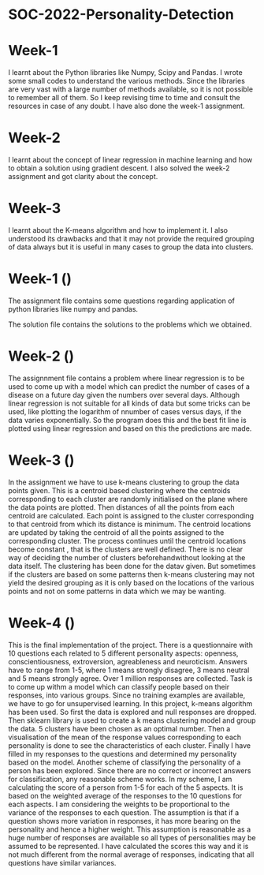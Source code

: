 # SOC-2022-Personality-Detection
# Week-1

I learnt about the Python libraries like Numpy, Scipy and Pandas. I wrote some small codes to understand the various methods. Since the libraries are very vast with a large number of methods available, so it is not possible to remember all of them. So I keep revising time to time and consult the resources in case of any doubt. I have also done the week-1 assignment.
# Week-2

I learnt about the concept of linear regression in machine learning and how to obtain a solution using gradient descent. I also solved the week-2 assignment and got clarity about the concept.

# Week-3
I learnt about the K-means algorithm and how to implement it. I also understood its drawbacks and that it may not provide the required grouping of data always but it is useful in many cases to group the data into clusters.

# Week-1 ()
The assignment file contains some questions regarding application of python libraries like numpy and pandas.

The solution file contains the solutions to the problems which we obtained.

# Week-2 ()
The assignnment file contains a problem where linear regression is to be used to come up with a model which can predict the number of cases of a disease on a future day given the numbers over several days. Although linear regression is not suitable for all kinds of data but some tricks can be used, like plotting the logarithm of nnumber of cases versus days, if the data varies exponentially. So the program does this and the best fit line is plotted using linear regression and based on this the predictions are made.

# Week-3 ()
In the assignment we have to use k-means clustering to group the data points given. This is a centroid based clustering where the centroids corresponding to each cluster are randomly initialised on the plane where the data points are plotted. Then distances of all the points from each centroid are calculated. Each point is assigned to the cluster corresponding to that centroid from which its distance is minimum. The centroid locations are updated by taking the centroid of all the points assigned to the corresponding cluster. The process continues until the centroid locations become constant , that is the clusters are well defined. There is no clear way of deciding the number of clusters beforehandwithout looking at the data itself. The clustering has been done for the datav given. But sometimes if the clusters are based on some patterns then k-means clustering may not yield the desired grouping as it is only based on the locations of the various points and not on some patterns in data which we may be wanting.

# Week-4 ()
This is the final implementation of the project. There is a questionnaire with 10 questions each related to 5 different personality aspects: openness, conscientiousness, extroversion, agreableness and neuroticism. Answers have to range from 1-5, where 1 means strongly disagree, 3 means neutral and 5 means strongly agree. Over 1 million responses are collected. Task is to come up withm a model which can classify people based on their responses, into various groups. Since no training examples are available, we have to go for unsupervised learning. In this project, k-means algorithm has been used. So first the data is explored and null responses are dropped. Then sklearn library is used to create a k means clustering model and group the data. 5 clusters have been chosen as an optimal number. Then a visualisation of the mean of the response values corresponding to each personality is done to see the characteristics of each cluster. Finally I have filled in my responses to the questions and determined my personality based on the model. Another scheme of classifying the personality of a person has been explored. Since there are no correct or incorrect answers for classification, any reasonable scheme works. In my scheme, I am calculating the score of a person from 1-5 for each of the 5 aspects. It is based on the weighted average of the responses to the 10 questions for each aspects. I am considering the weights to be proportional to the variance of the responses to each question. The assumption is that if a question shows more variation in responses, it has more bearing on the personality and hence a higher weight. This assumption is reasonable as a huge number of responses are available so all types of personalities may be assumed to be represented. I have calculated the scores this way and it is not much different from the normal average of responses, indicating that all questions have similar variances.
